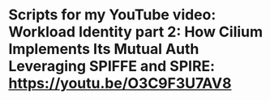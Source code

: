 # Scripts for my YouTube video: Workload Identity part 2: How Cilium Implements Its Mutual Auth Leveraging SPIFFE and SPIRE:  https://youtu.be/O3C9F3U7AV8

